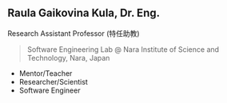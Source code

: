 ## Raula Gaikovina Kula, Dr. Eng.

Research Assistant Professor (特任助教)
> Software Engineering Lab @ Nara Institute of Science and Technology, Nara, Japan


* Mentor/Teacher
* Researcher/Scientist
* Software Engineer
